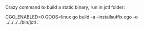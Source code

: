Crazy command to build a static binary, run in jctl folder:

CGO_ENABLED=0 GOOS=linux go build -a -installsuffix cgo -o ../../../../bin/jctl .
